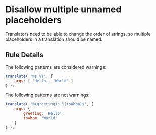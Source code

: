 # Disallow multiple unnamed placeholders

Translators need to be able to change the order of strings, so multiple placeholders in a translation should be named.

## Rule Details

The following patterns are considered warnings:

```js
translate( '%s %s', {
	args: [ 'Hello', 'World' ]
} );
```

The following patterns are not warnings:

```js
translate( '%(greeting)s %(toWhom)s', {
	args: {
		greeting: 'Hello',
		toWhom: 'World'
	}
} );
```
